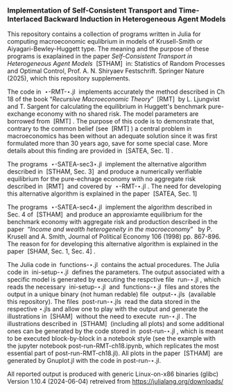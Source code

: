 ### Implementation of Self-Consistent Transport and Time-Interlaced Backward Induction in Heterogeneous Agent Models


This repository contains a collection of programs written in Julia for computing macroeconomic equlibrium in models of Krusell-Smith or Aiyagari-Bewley-Huggett type. The meaning and the purpose of these programs is exaplained in the paper <i> Self-Consistent Transport in Heterogeneous Agent Models</i> &nbsp;[STHAM]&nbsp; in: Statistics of Random Processes and Optimal Control, Prof. A. N. Shiryaev Festschrift. Springer Nature (2025), which this repository supplements.

The code in &nbsp;&#8902;-RMT-&#8902;.jl&nbsp; implements accurately the method described in Ch 18 of the book &ldquo;<i>Recursive Macroeconomic Theory</i>&rdquo;  &nbsp;[RMT]&nbsp; by L. Ljungvist and T. Sargent for calculating the equilibrium in Huggett's benchmark pure-exchange economy with no shared risk. The model parameters are borrowed from &nbsp;[RMT]&nbsp;. The purpose of this code is to demonstrate that, contrary to the common belief (see &nbsp;[RMT]&nbsp;) a central problem in macroeconomics has been without an adequate solution since it was first formulated more than 30 years ago, save for some special case. More details about this finding are provided in &nbsp;[SATEA, Sec. 1]&nbsp;.

The programs &nbsp;&#8902;-SATEA-sec3&#8902;.jl&nbsp; implement the alternative algorithm described in &nbsp;[STHAM, Sec. 3]&nbsp; and produce a numerically verifiable equilibrium for the pure-echnage economy with no aggregate risk described in &nbsp;[RMT]&nbsp; and covered by &nbsp;&#8902;-RMT-&#8902;.jl&nbsp;. The need for developing this alternative algorithm is explained in the paper &nbsp;[SATEA, Sec. 1]&nbsp;

The programs &nbsp;&#8902;-SATEA-sec4&#8902;.jl&nbsp; implement the algorithm described in Sec. 4 of &nbsp;[STHAM]&nbsp; and produce an approxiamte equilibrium for the benchmark economy with aggregate risk and production described in the paper &nbsp;&ldquo;<i>Income and wealth heterogeneity in the macroeconomy</i>&rdquo; &nbsp; by P. Krusell and A. Smith, Journal of Political Economy 106 (1998) pp. 867-896. The reason for for developing this alternative algorithm is explained in the paper &nbsp;[SHAM, Sec. 1, Sec. 4]&nbsp;.

The Julia code in &nbsp;functions-&#8902;.jl&nbsp; contains the actual procedures. The Julia code in &nbsp;ini-setup-&#8902;.jl&nbsp; defines the parameters. The output associated with a specific model is generated by executing the respctive file &nbsp;run-&#8902;.jl&nbsp;, which reads the necessary &nbsp;ini-setup-&#8902;.jl&nbsp; and &nbsp;functions-&#8902;.jl&nbsp; files and stores the output in a unique binary (not human redable) file &nbsp;output-&#8902;.jls&nbsp; (available this repository). The files &nbsp;post-run-&#8902;.jls&nbsp; read the data stored in the respective &#8902;.jls and allow one to play with the output and generate the illustrations in &nbsp;[SHAM]&nbsp; without the need to execute &nbsp;run-&#8902;.jl&nbsp;. The illustrations described in &nbsp;[STHAM]&nbsp; (including all plots) and some additional ones can be generated by the code stored in &nbsp;post-run-&#8902;.jl&nbsp;, which is meant to be executed block-by-block in a notebook style (see the example with the jupyter notebook post-run-RMT-ch18.ipynb, which replicates the most essential part of post-run-RMT-ch18.jl). All plots in the paper &nbsp;[STHAM]&nbsp; are generated by Gnuplot.jl with the code in post-run-&#8902;.jl.

All reported output is produced with generic Linux-on-x86 binaries (glibc) Version 1.10.4 (2024-06-04) retreived from https://julialang.org/downloads/
